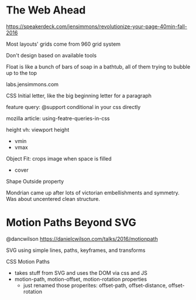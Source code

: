 
# The Web Ahead
https://speakerdeck.com/jensimmons/revolutionize-your-page-40min-fall-2016

Most layouts' grids come from 960 grid system

Don't design based on available tools

Float is like a bunch of bars of soap in a bathtub, all of them trying to bubble up to the top

labs.jensimmons.com

CSS Initial letter, like the big beginning letter for a paragraph

feature query: @support conditional in your css directly

mozilla article: using-featre-queries-in-css

height vh: viewport height
- vmin
- vmax

Object Fit: crops image when space is filled
- cover

Shape Outside property

Mondrian came up after lots of victorian embellishments and symmetry. Was about uncentered clean structure.

# Motion Paths Beyond SVG
@dancwilson
https://danielcwilson.com/talks/2016/motionpath

SVG using simple lines, paths, keyframes, and transforms

CSS Motion Paths
- takes stuff from SVG and uses the DOM via css and JS
- motion-path, motion-offset, motion-rotation properties
    + just renamed those properites: offset-path, offset-distance, offset-rotation

